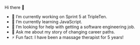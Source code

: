 Hi there 👋

- 🔭 I’m currently working on Sprint 5 at TripleTen.
- 🌱 I’m currently learning JavaScript.
- 🤔 I’m looking for help with getting a software engineering job.
- 💬 Ask me about my story of changing career paths.
- ⚡ Fun fact: I have been a massage therapist for 5 years!
